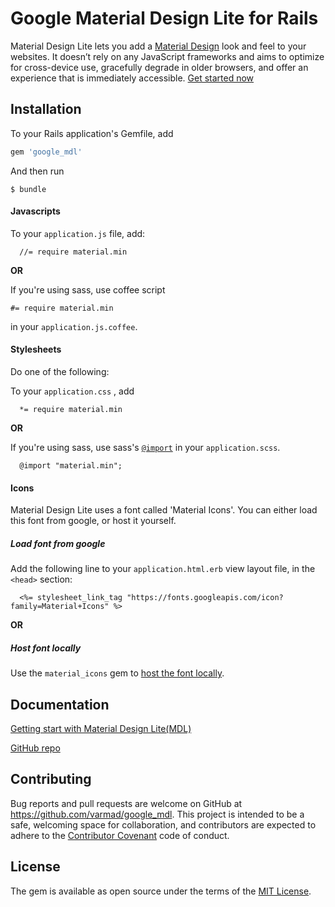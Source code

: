 # Google Material Design Lite for Rails 

Material Design Lite lets you add a [Material Design](http://google.com/design/spec) look and feel to your websites. It doesn’t rely on any JavaScript frameworks and aims to optimize for cross-device use, gracefully degrade in older browsers, and offer an experience that is immediately accessible. [Get started now](http://www.getmdl.io/started/index.html)

## Installation

To your Rails application's Gemfile, add

```ruby
gem 'google_mdl'
```

And then run

    $ bundle

#### Javascripts

To your `application.js` file, add:

```
  //= require material.min
```
**OR**

If you're using sass, use coffee script
```
#= require material.min
```
in your `application.js.coffee`.


#### Stylesheets

Do one of the following:

To your `application.css` , add
```
  *= require material.min
```

**OR**

If you're using sass, use sass's
[`@import`](https://github.com/rails/sass-rails#important-note)
in your `application.scss`.

```
  @import "material.min";
```

#### Icons
Material Design Lite uses a font called 'Material Icons'.
You can either load this font from google, or host it yourself.

##### Load font from google
Add the following line to your `application.html.erb` view layout file, 
in the `<head>` section:

```
  <%= stylesheet_link_tag "https://fonts.googleapis.com/icon?family=Material+Icons" %>
```

**OR**

##### Host font locally
Use the `material_icons` gem to [host the font locally](https://github.com/Angelmmiguel/material_icons).


## Documentation
[Getting start with Material Design Lite(MDL)](http://www.getmdl.io/started/index.html)

[GitHub repo](https://github.com/google/material-design-lite)



## Contributing

Bug reports and pull requests are welcome on GitHub at https://github.com/varmad/google_mdl. This project is intended to be a safe, welcoming space for collaboration, and contributors are expected to adhere to the [Contributor Covenant](contributor-covenant.org) code of conduct.


## License

The gem is available as open source under the terms of the [MIT License](http://opensource.org/licenses/MIT).